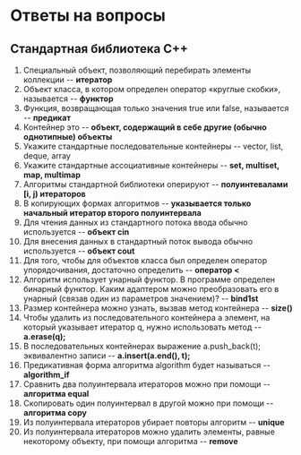 # Ответы на вопросы

## Стандартная библиотека С++

1. Специальный объект, позволяющий перебирать элементы коллекции -- **итератор**
2. Объект класса, в котором определен оператор «круглые скобки», называется -- **функтор**
3. Функция, возвращающая только значения true или false, называется -- **предикат**
4. Контейнер это -- **объект, содержащий в себе другие \(обычно однотипные\) объекты**
5. Укажите стандартные последовательные контейнеры -- vector, list, deque, array
6. Укажите стандартные ассоциативные контейнеры -- **set, multiset, map, multimap**
7. Алгоритмы стандартной библиотеки оперируют -- **полуинтевалами \[i, j\) итераторов**
8. В копирующих формах алгоритмов -- **указывается только начальный итератор второго полуинтервала**
9. Для чтения данных из стандартного потока ввода обычно используется -- **объект cin**
10. Для внесения данных в стандартный поток вывода обычно используется -- **объект cout**
11. Для того, чтобы для объектов класса был определен оператор упорядочивания, достаточно определить -- **оператор &lt;**
12. Алгоритм использует унарный функтор. В программе определен бинарный функтор. Каким адаптером можно преобразовать его в унарный \(связав один из параметров значением\)? -- **bind1st**
13. Размер контейнера можно узнать, вызвав метод контейнера -- **size\(\)**
14. Чтобы удалить из последовательного контейнера а элемент, на который указывает итератор q, нужно использовать метод -- **а.erase\(q\);**
15. В последовательных контейнерах выражение a.push\_back\(t\); эквивалентно записи -- **a.insert\(a.end\(\), t\);**
16. Предикативная форма алгоритма algorithm будет называться -- **algorithm\_if**
17. Сравнить два полуинтервала итераторов можно при помощи -- **алгоритма equal**
18. Скопировать один полуинтервал в другой можно при помощи -- **алгоритма copy**
19. Из полуинтервала итераторов убирает повторы алгоритм -- **unique**
20. Из полуинтервала итераторов можно удалить элементы, равные некоторому объекту, при помощи алгоритма -- **remove**



